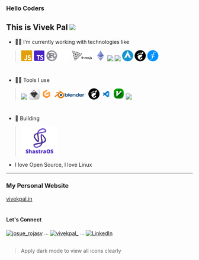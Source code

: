 ### Hello Coders 
## This is Vivek Pal <img src="https://media.giphy.com/media/WUlplcMpOCEmTGBtBW/giphy.gif" width="40">

- 👨‍💻 I’m currently working with technologies like <br />
> <img src="https://raw.githubusercontent.com/vivekpal1/vivekpal1/main/assets/icons8-javascript.svg" width="30"> <img src="https://raw.githubusercontent.com/vivekpal1/vivekpal1/main/assets/icons8-typescript.svg" width="30"> <img src="https://github.com/vivekpal1/vivekpal1/blob/main/assets/icons8-rust-is-a-multi-paradigm-system-programming-language-96.png?raw=true" width="30"> <img src="https://raw.githubusercontent.com/vivekpal1/vivekpal1/main/assets/icons8-next.js-144.png" width="30"> <img src="https://raw.githubusercontent.com/vivekpal1/vivekpal1/main/assets/threejs.png" width="60"> <img src="https://raw.githubusercontent.com/vivekpal1/vivekpal1/main/assets/icons8-ethereum-48.png" width="30"> <img src="https://cdn.icon-icons.com/icons2/2107/PNG/512/file_type_solidity_icon_130156.png" width="30"> <img src="https://www.iconsdb.com/icons/preview/white/linux-xxl.png" width="30"> <img src="https://github.com/vivekpal1/vivekpal1/blob/main/assets/787248.png" width="30"> <img src="https://github.com/vivekpal1/vivekpal1/blob/main/assets/gnome_512x512.png" width="30"> <img src="https://github.com/vivekpal1/vivekpal1/blob/main/assets/dff7764bc47d4467874fce8f3670d206.png" width="30">

#

- 👨‍💻 Tools I use <br />
> <img src="https://forum.obsidian.md/uploads/default/original/2X/6/6df43bc4ee96f0a1b67ff3600caf6879b758a743.png" width="30"> <img src="https://raw.githubusercontent.com/vivekpal1/vivekpal1/main/assets/Apps-Inkscape-icon.png" width="30"> <img src="https://raw.githubusercontent.com/vivekpal1/vivekpal1/main/assets/37021919.png" width="30"> <img src="https://github.com/vivekpal1/vivekpal1/blob/main/assets/blender_logo_socket.png?raw=true" width="90"> <img src="https://raw.githubusercontent.com/vivekpal1/vivekpal1/main/assets/gnome_512x512.png" width="30"> <img src="https://github.com/vivekpal1/vivekpal1/blob/main/assets/app-icon.png?raw=true" width="30"> <img src="https://github.com/vivekpal1/vivekpal1/blob/main/assets/vim-icon.png?raw=true" width="30"> <img src="https://upload.wikimedia.org/wikipedia/commons/thumb/9/90/DaVinci_Resolve_17_logo.svg/1200px-DaVinci_Resolve_17_logo.svg.png" width="30">

#

- 🔨 Building
> <a href="https://shastraos.org/"><img src="https://raw.githubusercontent.com/vivekpal1/vivekpal1/main/assets/shastraos-icon-full02.png" width="100"></a>
- I love Open Source, I love Linux

---

### My Personal Website

<a href="https://vivekpal.in">vivekpal.in</a>

#
#### Let's Connect

<p>
   <a href="https://instagram.com/vivekpal.in/" target="blank"><img align="center" src="https://pluspng.com/img-png/instagram-icon-png-instagram-icon-png-50-px-1600.png" alt="josue_rojasv" height="40" width="40" /></a> ...
 <a href="https://twitter.com/vivekpal0x" target="blank"><img align="center" src="https://upload.wikimedia.org/wikipedia/commons/4/4f/Twitter-logo.svg" alt="vivekpal_" height="40" width="40" /></a> ...
  <a href="https://www.linkedin.com/in/vivekpal1/" target="blank"><img align="center" src="https://cdn4.iconfinder.com/data/icons/neon-social-icons-set/256/social_media_icons_neon_set_256x256_0010_linkedin.png" alt="LinkedIn" height="40" width="40" /></a>
 
</p>


## 
<!---
<p align="center">
  <img src="https://github.com/vivekpal1/vivekpal1/raw/output/github-contribution-grid-snake.svg" alt="snake"></center>
</p>

--- -->

> Apply dark mode to view all icons clearly

